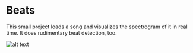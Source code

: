 # Beats

This small project loads a song and visualizes the spectrogram of it in real time. It does rudimentary beat detection, too.

![alt text](https://i.imgur.com/6XMT53L.png)
